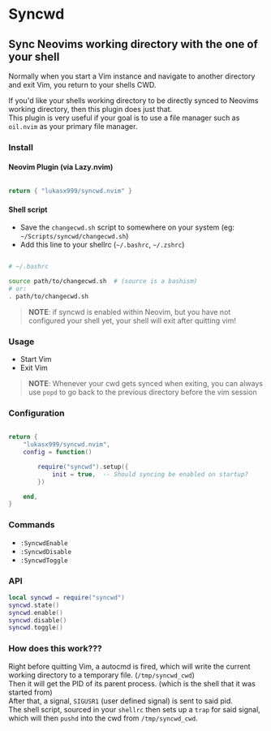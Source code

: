
# Syncwd


## Sync Neovims working directory with the one of your shell


Normally when you start a Vim instance and navigate to another directory and exit Vim, you return to your shells CWD.<br>

If you'd like your shells working directory to be directly synced to Neovims working directory, then this plugin does just that.<br>
This plugin is very useful if your goal is to use a file manager such as `oil.nvim` as your primary file manager.<br>




### Install

#### Neovim Plugin (via Lazy.nvim)

```lua

return { "lukasx999/syncwd.nvim" }

```

#### Shell script


- Save the `changecwd.sh` script to somewhere on your system (eg: `~/Scripts/syncwd/changecwd.sh`)
- Add this line to your shellrc (`~/.bashrc`, `~/.zshrc`)

```bash

# ~/.bashrc

source path/to/changecwd.sh  # (source is a bashism)
# or:
. path/to/changecwd.sh

```

> **NOTE**: if syncwd is enabled within Neovim, but you have not configured your shell yet, your shell will exit after quitting vim!


### Usage

- Start Vim
- Exit Vim


> **NOTE**: Whenever your cwd gets synced when exiting, you can always use `popd` to go back to the previous directory before the vim session


### Configuration


```lua

return {
    "lukasx999/syncwd.nvim",
    config = function()

        require("syncwd").setup({
            init = true,  -- Should syncing be enabled on startup?
        })

    end,
}

```





### Commands

- `:SyncwdEnable`
- `:SyncwdDisable`
- `:SyncwdToggle`



### API


```lua
local syncwd = require("syncwd")
syncwd.state()
syncwd.enable()
syncwd.disable()
syncwd.toggle()
```



### How does this work???


Right before quitting Vim, a autocmd is fired, which will write the current working directory to a temporary file. (`/tmp/syncwd_cwd`)<br>
Then it will get the PID of its parent process. (which is the shell that it was started from)<br>
After that, a signal, `SIGUSR1` (user defined signal) is sent to said pid.<br>
The shell script, sourced in your `shellrc` then sets up a `trap` for said signal, which will then `pushd` into the cwd from `/tmp/syncwd_cwd`.<br>


